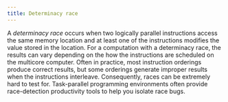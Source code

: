 ```yaml
---
title: Determinacy race
---
```


A *determinacy race* occurs when two logically parallel instructions access the
same memory location and at least one of the instructions modifies the value stored
in the location. For a computation with a determinacy race, 
the results can vary depending on the how the instructions are scheduled on the multicore computer.
Often in practice, most instruction orderings produce correct results, 
but some orderings generate improper results when the instructions interleave. 
Consequently, races can be extremely hard to test for.
Task-parallel programming environments often provide race-detection
productivity tools to help you isolate race bugs.